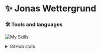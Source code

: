 # ✨ Jonas Wettergrund



### 🛠 Tools and languages
 
 [![My Skills](https://skillicons.dev/icons?i=cs,dotnet,js,react,html,css,mysql,git,stackoverflow&perline=3)](https://skillicons.dev)
 


<details>
  <summary>GitHub stats</summary>
 <img src="profile-3d-contrib/profile-green-animate.svg" />
 
 </ details>
 

<!--
**wettergrund/wettergrund** is a ✨ _special_ ✨ repository because its `README.md` (this file) appears on your GitHub profile.

Here are some ideas to get you started:

- 🔭 I’m currently working on ...
- 🌱 I’m currently learning ...
- 👯 I’m looking to collaborate on ...
- 🤔 I’m looking for help with ...
- 💬 Ask me about ...
- 📫 How to reach me: ...
- 😄 Pronouns: ...
- ⚡ Fun fact: ...
-->
